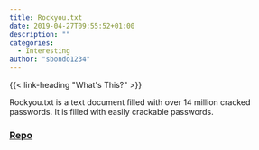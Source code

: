 ```yaml
---
title: Rockyou.txt
date: 2019-04-27T09:55:52+01:00
description: ""
categories:
  - Interesting
author: "sbondo1234"
---
```


{{< link-heading "What's This?" >}}

Rockyou.txt is a text document filled with over 14 million cracked passwords. It is filled with easily crackable passwords.

### <a class="b bb bw pb1 no-underline black dim" href="https://github.com/brannondorsey/naive-hashcat/releases" target="_blank">Repo</a>

